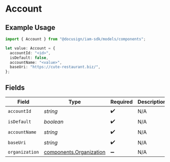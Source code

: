 # Account

## Example Usage

```typescript
import { Account } from "@docusign/iam-sdk/models/components";

let value: Account = {
  accountId: "<id>",
  isDefault: false,
  accountName: "<value>",
  baseUri: "https://cute-restaurant.biz/",
};
```

## Fields

| Field                                                              | Type                                                               | Required                                                           | Description                                                        |
| ------------------------------------------------------------------ | ------------------------------------------------------------------ | ------------------------------------------------------------------ | ------------------------------------------------------------------ |
| `accountId`                                                        | *string*                                                           | :heavy_check_mark:                                                 | N/A                                                                |
| `isDefault`                                                        | *boolean*                                                          | :heavy_check_mark:                                                 | N/A                                                                |
| `accountName`                                                      | *string*                                                           | :heavy_check_mark:                                                 | N/A                                                                |
| `baseUri`                                                          | *string*                                                           | :heavy_check_mark:                                                 | N/A                                                                |
| `organization`                                                     | [components.Organization](../../models/components/organization.md) | :heavy_minus_sign:                                                 | N/A                                                                |